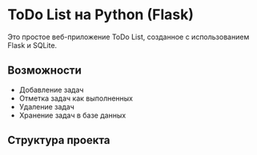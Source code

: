 # ToDo List на Python (Flask)

Это простое веб-приложение ToDo List, созданное с использованием Flask и SQLite.

## Возможности

- Добавление задач
- Отметка задач как выполненных
- Удаление задач
- Хранение задач в базе данных

## Структура проекта

